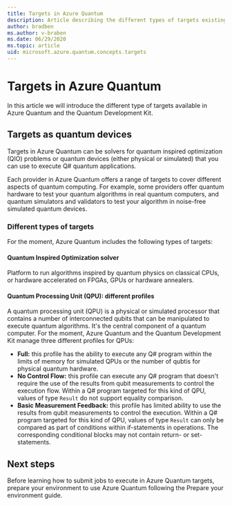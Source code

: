 ```yaml
---
title: Targets in Azure Quantum
description: Article describing the different types of targets existing in Azure Quantum
author: bradben
ms.author: v-braben
ms.date: 06/29/2020
ms.topic: article
uid: microsoft.azure.quantum.concepts.targets
---
```


# Targets in Azure Quantum

In this article we will introduce the different type of targets available in
Azure Quantum and the Quantum Development Kit.

## Targets as quantum devices

Targets in Azure Quantum can be solvers for quantum inspired optimization (QIO)
problems or quantum devices (either physical or simulated) that you can use to
execute Q# quantum applications.

Each provider in Azure Quantum offers a range of targets to cover different
aspects of quantum computing. For example, some providers offer quantum hardware
to test your quantum algorithms in real quantum computers, and quantum
simulators and validators to test your algorithm in noise-free simulated quantum
devices.

### Different types of targets

For the moment, Azure Quantum includes the following types of targets:

#### Quantum Inspired Optimization solver

Platform to run algorithms inspired by quantum physics on classical CPUs, or
hardware accelerated on FPGAs, GPUs or hardware annealers.

#### Quantum Processing Unit (QPU): different profiles

A quantum processing unit (QPU) is a physical or simulated processor that
contains a number of interconnected qubits that can be manipulated to execute
quantum algorithms. It's the central component of a quantum computer. For the
moment, Azure Quantum and the Quantum Development Kit manage three different
profiles for QPUs:

- **Full:** this profile has the ability to execute any Q# program within the
  limits of memory for simulated QPUs or the number of qubtis for physical
  quantum hardware.
- **No Control Flow:** this profile can execute any Q# program that doesn't
  require the use of the results from qubit measurements to control the
  execution flow. Within a Q# program targeted for this kind of QPU, values of
  type `Result` do not support equality comparison.
- **Basic Measurement Feedback:** this profile has limited ability to use the
  results from qubit measurements to control the execution. Within a Q# program
  targeted for this kind of QPU, values of type `Result` can only be compared as
  part of conditions within if-statements in operations. The corresponding
  conditional blocks may not contain return- or set-statements.

## Next steps

Before learning how to submit jobs to execute in Azure Quantum targets, prepare
your environment to use Azure Quantum following the Prepare your environment
guide.

